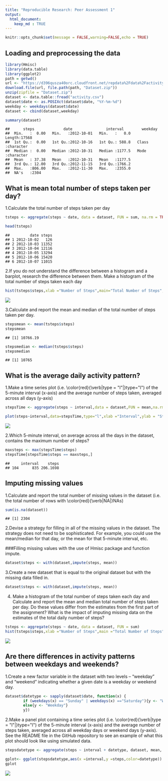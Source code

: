 ```yaml
---
title: "Reproducible Research: Peer Assessment 1"
output: 
  html_document:
    keep_md : TRUE
---
```


```r
knitr::opts_chunk$set(message = FALSE,warning=FALSE,echo = TRUE)
```



## Loading and preprocessing the data


```r
library(Hmisc)
library(data.table)
library(ggplot2)
path = getwd()
url <- "https://d396qusza40orc.cloudfront.net/repdata%2Fdata%2Factivity.zip"
download.file(url, file.path(path, "Dataset.zip"))
unzip(zipfile = "Dataset.zip")
dataset <- data.table::fread("activity.csv")
dataset$date <- as.POSIXct(dataset$date, "%Y-%m-%d")
weekday <- weekdays(dataset$date)
dataset <- cbind(dataset,weekday)
```

```r
summary(dataset)
```

```
##      steps             date               interval        weekday         
##  Min.   :  0.00   Min.   :2012-10-01   Min.   :   0.0   Length:17568      
##  1st Qu.:  0.00   1st Qu.:2012-10-16   1st Qu.: 588.8   Class :character  
##  Median :  0.00   Median :2012-10-31   Median :1177.5   Mode  :character  
##  Mean   : 37.38   Mean   :2012-10-31   Mean   :1177.5                     
##  3rd Qu.: 12.00   3rd Qu.:2012-11-15   3rd Qu.:1766.2                     
##  Max.   :806.00   Max.   :2012-11-30   Max.   :2355.0                     
##  NA's   :2304
```



## What is mean total number of steps taken per day?
1.Calculate the total number of steps taken per day


```r
tsteps <- aggregate(steps ~ date, data = dataset, FUN = sum, na.rm = TRUE)
```

```r
head(tsteps)
```

```
##         date steps
## 1 2012-10-02   126
## 2 2012-10-03 11352
## 3 2012-10-04 12116
## 4 2012-10-05 13294
## 5 2012-10-06 15420
## 6 2012-10-07 11015
```



2.If you do not understand the difference between a histogram and a barplot, research the difference between them. Make a histogram of the total number of steps taken each day


```r
hist(tsteps$steps,xlab ="Number of Steps",main="Total Number of Steps",col="red")
```

![](PA1_template_files/figure-html/plot1-1.png)<!-- -->



3.Calculate and report the mean and median of the total number of steps taken per day.


```r
stepsmean <- mean(tsteps$steps)
stepsmean
```

```
## [1] 10766.19
```

```r
stepsmedian <- median(tsteps$steps)
stepsmedian
```

```
## [1] 10765
```




## What is the average daily activity pattern?



1.Make a time series plot (i.e. \color{red}{\verb|type = "l"|}type="l") of the 5-minute interval (x-axis) and the average number of steps taken, averaged across all days (y-axis)


```r
stepsTime <- aggregate(steps ~ interval,data = dataset,FUN = mean,na.rm = TRUE)
```

```r
plot(steps~interval,data=stepsTime,type="l",xlab ="Interval",ylab = "Steps",main ="Average Number of Steps",col = "red")
```

![](PA1_template_files/figure-html/plot2-1.png)<!-- -->



2.Which 5-minute interval, on average across all the days in the dataset, contains the maximum number of steps?


```r
maxsteps <- max(stepsTime$steps)
stepsTime[stepsTime$steps == maxsteps,]
```

```
##     interval    steps
## 104      835 206.1698
```



## Imputing missing values



1.Calculate and report the total number of missing values in the dataset (i.e. the total number of rows with \color{red}{\verb|NA|}NAs)


```r
sum(is.na(dataset))
```

```
## [1] 2304
```



2.Devise a strategy for filling in all of the missing values in the dataset. The strategy does not need to be sophisticated. For example, you could use the mean/median for that day, or the mean for that 5-minute interval, etc.

###Filling missing values with the use of Hmisc package and function impute.

```r
dataset$steps <- with(dataset,impute(steps, mean))
```



3.Create a new dataset that is equal to the original dataset but with the missing data filled in.

```r
dataset$steps <- with(dataset,impute(steps, mean))
```



4. Make a histogram of the total number of steps taken each day and Calculate and report the mean and median total number of steps taken per day. Do these values differ from the estimates from the first part of the assignment? What is the impact of imputing missing data on the estimates of the total daily number of steps?


```r
tsteps <- aggregate(steps ~ date, data = dataset, FUN = sum)
hist(tsteps$steps,xlab ="Number of Steps",main ="Total Number of Steps",breaks=30,col ="red")
```

![](PA1_template_files/figure-html/plot3-1.png)<!-- -->



## Are there differences in activity patterns between weekdays and weekends?
1.Create a new factor variable in the dataset with two levels – “weekday” and “weekend” indicating whether a given date is a weekday or weekend day.


```r
dataset$datetype <- sapply(dataset$date, function(x) {
        if (weekdays(x) == "Sunday" | weekdays(x) =="Saturday"){y <- "Weekend"}
        else{y <- "Weekday"}
        y})
```



2.Make a panel plot containing a time series plot (i.e. \color{red}{\verb|type = "l"|}type="l") of the 5-minute interval (x-axis) and the average number of steps taken, averaged across all weekday days or weekend days (y-axis). See the README file in the GitHub repository to see an example of what this plot should look like using simulated data.



```r
stepsdatetype <- aggregate(steps ~ interval + datetype, dataset, mean, na.rm = TRUE)
```

```r
gplot<- ggplot(stepsdatetype,aes(x =interval,y =steps,color=datetype)) +       geom_line(stat = "identity") + labs(title = "Average Daily Steps by Type of date",x ="Interval", y ="Average number of Steps") +facet_grid(datetype~.)
gplot
```

![](PA1_template_files/figure-html/plot4-1.png)<!-- -->
